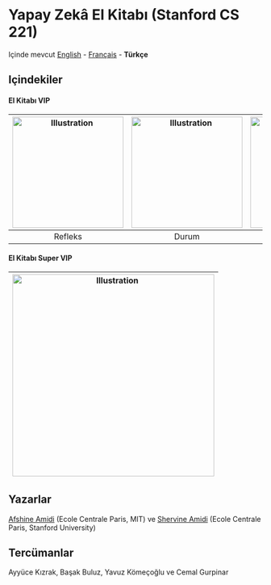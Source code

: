 # Yapay Zekâ El Kitabı (Stanford CS 221)

Içinde mevcut [English](https://github.com/afshinea/stanford-cs-221-artificial-intelligence/tree/master/en) - [Français](https://github.com/afshinea/stanford-cs-221-artificial-intelligence/tree/master/fr) - **Türkçe**

## Içindekiler
#### El Kitabı VIP
|<a href="https://github.com/afshinea/stanford-cs-221-artificial-intelligence/blob/master/tr/cheatsheet-reflex-models.pdf"><img src="https://stanford.edu/~shervine/teaching/cs-221/illustrations/cover/tr-001.png?" alt="Illustration" width="220px"/></a>|<a href="https://github.com/afshinea/stanford-cs-221-artificial-intelligence/blob/master/tr/cheatsheet-states-models.pdf"><img src="https://stanford.edu/~shervine/teaching/cs-221/illustrations/cover/tr-002.png?" alt="Illustration" width="220px"/></a>|<a href="https://github.com/afshinea/stanford-cs-221-artificial-intelligence/blob/master/tr/cheatsheet-variables-models.pdf"><img src="https://stanford.edu/~shervine/teaching/cs-221/illustrations/cover/tr-003.png" alt="Illustration" width="220px"/></a>|<a href="https://github.com/afshinea/stanford-cs-221-artificial-intelligence/blob/master/tr/cheatsheet-logic-models.pdf"><img src="https://stanford.edu/~shervine/teaching/cs-221/illustrations/cover/tr-004.png?" alt="Illustration" width="220px"/></a>|
|:--:|:--:|:--:|:--:|
|Refleks|Durum|Değişken|Mantık|


#### El Kitabı Super VIP
|<a href="https://github.com/afshinea/stanford-cs-221-artificial-intelligence/blob/master/tr/super-cheatsheet-artificial-intelligence.pdf"><img src="https://stanford.edu/~shervine/teaching/cs-221/illustrations/cover/tr-005.png#1" alt="Illustration" width="400px"/></a>|
|---|

## Yazarlar
[Afshine Amidi](https://twitter.com/afshinea) (Ecole Centrale Paris, MIT) ve [Shervine Amidi](https://twitter.com/shervinea) (Ecole Centrale Paris, Stanford University)

## Tercümanlar
Ayyüce Kızrak, Başak Buluz, Yavuz Kömeçoğlu ve Cemal Gurpinar
